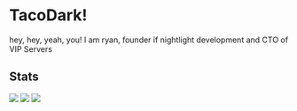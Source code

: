 # TacoDark!
hey, hey, yeah, you!
I am ryan, founder if nightlight development and CTO of VIP Servers

## Stats
![](https://github-readme-stats.vercel.app/api?username=TacoDark&theme=dark&hide_border=false&include_all_commits=false&count_private=false)
![](https://github-readme-streak-stats.herokuapp.com/?user=TacoDark&theme=dark&hide_border=false)
![](https://github-readme-stats.vercel.app/api/top-langs/?username=TacoDark&theme=dark&hide_border=false&include_all_commits=false&count_private=false&layout=compact)
